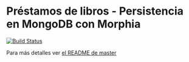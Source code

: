 # Préstamos de libros - Persistencia en MongoDB con Morphia

[![Build Status](https://travis-ci.org/uqbar-project/eg-libros-morphia.svg?branch=fresh)](https://travis-ci.org/uqbar-project/eg-libros-morphia?branch=fresh)

Para más detalles ver [el README de master](https://github.com/uqbar-project/eg-libros-morphia/blob/master/README.md)

